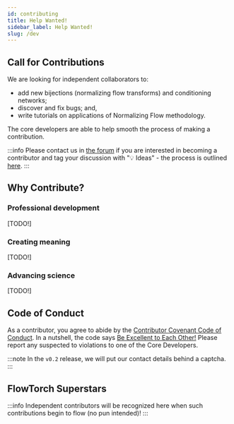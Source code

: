 ```yaml
---
id: contributing
title: Help Wanted!
sidebar_label: Help Wanted!
slug: /dev
---
```

## Call for Contributions
We are looking for independent collaborators to:
* add new bijections (normalizing flow transforms) and conditioning networks;
* discover and fix bugs; and,
* write tutorials on applications of Normalizing Flow methodology.

The core developers are able to help smooth the process of making a contribution.

:::info
Please contact us in [the forum](https://github.com/stefanwebb/flowtorch/discussions) if you are interested in becoming a contributor and tag your discussion with ":bulb: Ideas" - the process is outlined [here](overview).
:::

## Why Contribute?
### Professional development
[TODO!]

### Creating meaning
[TODO!]

### Advancing science
[TODO!]

## Code of Conduct
As a contributor, you agree to abide by the [Contributor Covenant Code of Conduct](https://github.com/stefanwebb/flowtorch/blob/master/CODE_OF_CONDUCT.md). In a nutshell, the code says [Be Excellent to Each Other!](https://www.youtube.com/watch?v=rph_1DODXDU) Please report any suspected to violations to one of the Core Developers.

:::note
In the `v0.2` release, we will put our contact details behind a captcha.
:::

## FlowTorch Superstars
:::info
Independent contributors will be recognized here when such contributions begin to flow (no pun intended)!
:::